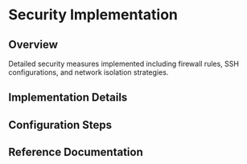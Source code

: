 # Security Implementation

## Overview
Detailed security measures implemented including firewall rules, SSH configurations, and network isolation strategies.

## Implementation Details

## Configuration Steps

## Reference Documentation

